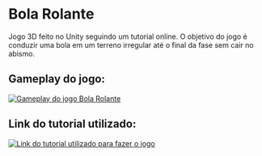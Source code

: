 # Bola Rolante
Jogo 3D feito no Unity seguindo um tutorial online. O objetivo do jogo é conduzir uma bola em um terreno irregular até o final da fase sem cair no abismo.

## Gameplay do jogo:
[![Gameplay do jogo Bola Rolante](https://i.ytimg.com/an_webp/knuAe-I3i3M/mqdefault_6s.webp?du=3000&sqp=CMPmhI4G&rs=AOn4CLBa29cHZKRfrnGyk2DmDrEOyfd1Vw)](https://youtu.be/tNV9_beswJs)

## Link do tutorial utilizado:
[![Link do tutorial utilizado para fazer o jogo](https://i.ytimg.com/an_webp/mRC7sz-NAcE/mqdefault_6s.webp?du=3000&sqp=CITWhI4G&rs=AOn4CLAM20Yk6ZVAczOd28G1tohjDffV9g)](https://www.youtube.com/watch?v=BiaNsIKJEj0&amp;list=PLLH3mUGkfFCWCsGUfwLMnDWdkpQuqW3xa)
